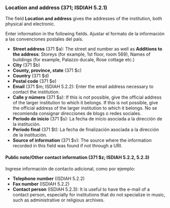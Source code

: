 ### Location and address (371; ISDIAH 5.2.1)

The field **Location and address** gives the addresses of the institution, both physical and electronic.

Enter information in the following fields. Ajustar el formato de la información a las convenciones postales del país.

- **Street address** (371 $a): The street and number as well as **Additions to the address**: Storeys (for example, 1st floor, room 569), Names of buildings (for example, Palazzo ducale, Rose cottage etc.)
- **City** (371 $b)
- **County, province, state** (371 $c)
- **Country** (371 $d)
- **Postal code** (371 $e)
- **Email** (371 $m; ISDIAH 5.2.2): Enter the email address necessary to contact the institution.
- **Calle y número** (371 $a): If this is not possible, give the official address of the larger institution to which it belongs. If this is not possible, give the official address of the larger institution to which it belongs. No se recomienda consignar direcciones de blogs o redes sociales.
- **Período de inicio** (371 $s): La fecha de inicio asociada a la dirección de la institución.
- **Período final** (371 $t): La fecha de finalización asociada a la dirección de la institución.
- **Source of information** (371 $v): The source where the information recorded in this field was found if not through a URI.

#### Public note/Other contact information (371 $z; ISDIAH 5.2.2, 5.2.3)

Ingrese información de contacto adicional, como por ejemplo:
- **Telephone number** (ISDIAH 5.2.2)
- **Fax number** (ISDIAH 5.2.2)
- **Contact person** (ISDIAH 5.2.3): It is useful to have the e-mail of a contact person, especially for institutions that do not specialize in music, such as administrative or religious archives.
